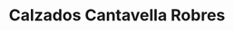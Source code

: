 ---
title: "Calzados Cantavella Robres"
url: /castellon-de-la-plana-castello-de-la-plana/calzados-cantavella-robres/
shop: zapatos
---